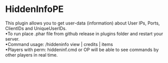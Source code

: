 # HiddenInfoPE 
This plugin allows you to get user-data (information) about User IPs, Ports, ClientIDs and UniqueUserIDs.
<br>
•To run place .phar file from github release in plugins folder and restart your server.
<br>
•Command usage: /hiddeninfo view <player> | credits | items
<br>
•Players with perm: hiddeninf.cmd or OP will be able to see commands by other players in real time.
